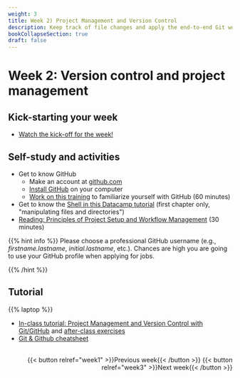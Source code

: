 ```yaml
---
weight: 3
title: Week 2) Project Management and Version Control
description: Keep track of file changes and apply the end-to-end Git workflow!
bookCollapseSection: true
draft: false
---
```


# Week 2: Version control and project management <!--+ feedback-->

## Kick-starting your week
- [Watch the kick-off for the week!](https://youtu.be/kL-s7XHWiWI) 

## Self-study and activities
- Get to know GitHub
  - Make an account at [github.com](https://github.com/signup)
  - [Install GitHub](docs/tutorials/software-installation) on your computer
  - [Work on this training](https://lab.github.com/githubtraining/introduction-to-github) to familiarize yourself with GitHub (60 minutes)
- Get to know the [Shell in this Datacamp tutorial](https://www.datacamp.com/courses/introduction-to-shell) (first chapter only, "manipulating files and directories")
- [Reading: Principles of Project Setup and Workflow Management](https://tilburgsciencehub.com/learn/project-setup) (30 minutes)


{{% hint info %}}
Please choose a professional GitHub username (e.g., *firstname.lastname*, *initial.lastname*, etc.). Chances are high you are going to use your GitHub profile when applying for jobs.

{{% /hint %}}

<!--
- Optional readings
  - [Code and Data for the Social Sciences: A Practitioner’s Guide](https://www.brown.edu/Research/Shapiro/pdfs/CodeAndData.pdf)
  - [Modified principles for Code and Data](https://www.shirokuriwaki.com/programming/project-organization.html)
  - [Data analysis workflow](http://www.coordinationtoolkit.org/wp-content/uploads/130907-Data-flow.pdf)
  - [Additional information on reproducing work, organizing files and version control](https://www.tse-fr.eu/sites/default/files/TSE/documents/doc/wp/2018/wp_tse_933.pdf)
-->

## Tutorial
{{% laptop %}}

- [In-class tutorial: Project Management and Version Control with Git/GitHub](docs/tutorials/version-control) and [after-class exercises](activity)
- [Git & Github cheatsheet](https://github.com/tilburgsciencehub/website/raw/master/content/building-blocks/collaborate-and-share-your-work/use-github/github_cheatsheet_tsh.pdf)



<br>

<div style="text-align: right">
{{< button relref="week1" >}}Previous week{{< /button >}}
{{< button relref="week3" >}}Next week{{< /button >}}
</div>
